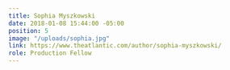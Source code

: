 ```yaml
---
title: Sophia Myszkowski
date: 2018-01-08 15:44:00 -05:00
position: 5
image: "/uploads/sophia.jpg"
link: https://www.theatlantic.com/author/sophia-myszkowski/
role: Production Fellow
---
```


